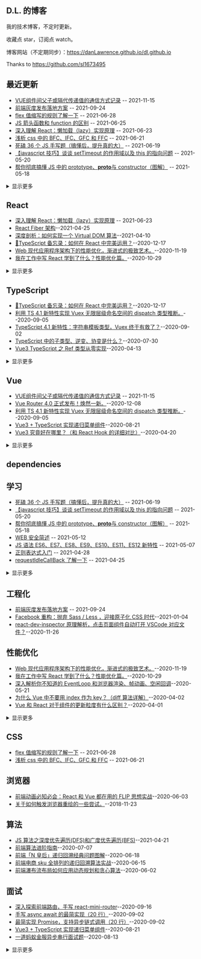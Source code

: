 ## D.L. 的博客

我的技术博客，不定时更新。

收藏点 star，订阅点 watch。

博客网站（不定期同步）：https://danLawrence.github.io/dl.github.io

Thanks to https://github.com/sl1673495

## 最近更新

- [VUE组件间父子或隔代传递值的通信方式记录](https://github.com/danLawrence/blog/issues/20) -- 2021-11-15
- [前端灰度发布落地方案](https://github.com/danLawrence/blog/issues/21) -- 2021-09-24
- [flex 值缩写的规则了解一下](https://github.com/danLawrence/blog/issues/19) -- 2021-06-28
- [JS 箭头函数和 function 的区别](https://github.com/danLawrence/blog/issues/18) -- 2021-06-25
- [深入理解 React：懒加载（lazy）实现原理](https://github.com/danLawrence/blog/issues/17) -- 2021-06-23
- [浅析 css 中的 BFC、IFC、GFC 和 FFC](https://github.com/danLawrence/blog/issues/16) -- 2021-06-21
- [死磕 36 个 JS 手写题（搞懂后，提升真的大）](https://juejin.cn/post/6946022649768181774#heading-42) -- 2021-06-19
- [【javascript 技巧】谈谈 setTimeout 的作用域以及 this 的指向问题](https://github.com/danLawrence/blog/issues/13) -- 2021-05-20
- [帮你彻底搞懂 JS 中的 prototype、**proto**与 constructor（图解）](https://github.com/danLawrence/blog/issues/12) -- 2021-05-18
<details><summary>显示更多</summary>

- [this 速记](https://github.com/danLawrence/blog/issues/10) -- 2021-05-13
- [WEB 安全简述](https://github.com/danLawrence/blog/issues/9) -- 2021-05-12
- [JS 语法 ES6、ES7、ES8、ES9、ES10、ES11、ES12 新特性](https://github.com/danLawrence/blog/issues/8) -- 2021-05-07
- [正则表达式入门](https://github.com/danLawrence/blog/issues/7) -- 2021-04-28
- [requestIdleCallBack 了解一下](https://github.com/danLawrence/blog/issues/6) -- 2021-04-25
- [React Fiber 架构](https://github.com/danLawrence/blog/issues/5) -- 2021-04-25
- [JS 算法之深度优先遍历(DFS)和广度优先遍历(BFS)](https://github.com/danLawrence/blog/issues/4) -- 2021-04-21
- [深度剖析：如何实现一个 Virtual DOM 算法](https://github.com/livoras/blog/issues/13) -- 2021-04-10
</details>

## React

- [深入理解 React：懒加载（lazy）实现原理](https://github.com/danLawrence/blog/issues/17) -- 2021-06-23
- [React Fiber 架构](https://github.com/danLawrence/blog/issues/5)--2021-04-25
- [深度剖析：如何实现一个 Virtual DOM 算法](https://github.com/livoras/blog/issues/13)--2021-04-10
- [🔖TypeScript 备忘录：如何在 React 中完美运用？](https://github.com/sl1673495/blogs/issues/68)--2020-12-17
- [Web 现代应用程序架构下的性能优化，渐进式的极致艺术。](https://github.com/sl1673495/blogs/issues/65)--2020-11-19
- [我在工作中写 React 学到了什么？性能优化篇。](https://github.com/sl1673495/blogs/issues/63)--2020-10-29
<details><summary>显示更多</summary>

- [我在工作中写 React 学到了什么？](https://github.com/sl1673495/blogs/issues/62)--2020-10-20
- [深入探索前端路由，手写 react-mini-router](https://github.com/sl1673495/blogs/issues/61)--2020-09-16
- [Vue3 究竟好在哪里？（和 React Hook 的详细对比）](https://github.com/sl1673495/blogs/issues/46)--2020-04-20
- [Vue 和 React 对于组件的更新粒度有什么区别？](https://github.com/sl1673495/blogs/issues/38)--2020-04-01
- [React Hook + TypeScript 深入浅出实现一个购物车（陷阱、性能优化、自定义 hook）](https://github.com/sl1673495/blogs/issues/36)--2020-03-19
- [在 React 中引入 Vue3 的 reactivity 分包来实现最强大的状态管理。](https://github.com/sl1673495/blogs/issues/33)--2020-01-30
- [React-Redux 100 行代码简易版探究原理](https://github.com/sl1673495/blogs/issues/29)--2020-01-14
- [Koa 的洋葱中间件，Redux 的中间件，Axios 的拦截器让你迷惑吗？实现一个精简版的就彻底搞懂了。](https://github.com/sl1673495/blogs/issues/27)--2020-01-07
- [React Hook + TypeScript 手把手带你打造 use-watch 自定义 Hook，实现 Vue 中的 watch 功能。](https://github.com/sl1673495/blogs/issues/22)--2019-12-12
- [React + TypeScript + Hook 带你手把手打造类型安全的应用。](https://github.com/sl1673495/blogs/issues/21)--2019-11-27
- [使用 React Hooks + 自定义 Hook 封装一步一步打造一个完善的小型应用。](https://github.com/sl1673495/blogs/issues/16)--2019-08-30
- [react-component 源码学习（2） rc-steps](https://github.com/sl1673495/blogs/issues/6)--2018-10-10
- [react-component 源码学习（1） rc-form](https://github.com/sl1673495/blogs/issues/5)--2018-10-05
</details>

## TypeScript

- [🔖TypeScript 备忘录：如何在 React 中完美运用？](https://github.com/sl1673495/blogs/issues/68)--2020-12-17
- [利用 TS 4.1 新特性实现 Vuex 无限层级命名空间的 dispatch 类型推断。](https://github.com/sl1673495/blogs/issues/60)--2020-09-05
- [TypeScript 4.1 新特性：字符串模板类型，Vuex 终于有救了？](https://github.com/sl1673495/blogs/issues/57)--2020-09-02
- [TypeScript 中的子类型、逆变、协变是什么？](https://github.com/sl1673495/blogs/issues/54)--2020-07-30
- [Vue3 TypeScript 之 Ref 类型从零实现](https://github.com/sl1673495/blogs/issues/45)--2020-04-13
<details><summary>显示更多</summary>

- [React Hook + TypeScript 深入浅出实现一个购物车（陷阱、性能优化、自定义 hook）](https://github.com/sl1673495/blogs/issues/36)--2020-03-19
- [TypeScript 参数简化实战（进阶知识点 conditional types）](https://github.com/sl1673495/blogs/issues/34)--2020-02-05
- [TypeScript 从零实现基于 Proxy 的响应式库 基于函数劫持实现 Map 和 Set 的响应式](https://github.com/sl1673495/blogs/issues/31)--2020-01-19
- [TypeScript 从零实现基于 Proxy 的响应式库 普通数据类型](https://github.com/sl1673495/blogs/issues/30)--2020-01-17
- [React-Redux 100 行代码简易版探究原理](https://github.com/sl1673495/blogs/issues/29)--2020-01-14
- [TypeScript 进阶实现智能类型推导的简化版 Vuex](https://github.com/sl1673495/blogs/issues/28)--2020-01-14
- [Vue3 + TypeScript + 新型状态管理模式，手把手带你实现小型应用。](https://github.com/sl1673495/blogs/issues/24)--2019-12-31
- [React Hook + TypeScript 手把手带你打造 use-watch 自定义 Hook，实现 Vue 中的 watch 功能。](https://github.com/sl1673495/blogs/issues/22)--2019-12-12
- [React + TypeScript + Hook 带你手把手打造类型安全的应用。](https://github.com/sl1673495/blogs/issues/21)--2019-11-27
</details>

## Vue
- [VUE组件间父子或隔代传递值的通信方式记录](https://github.com/danLawrence/blog/issues/20) -- 2021-11-15
- [Vue Router 4.0 正式发布！焕然一新。](https://github.com/sl1673495/blogs/issues/67)--2020-12-08
- [利用 TS 4.1 新特性实现 Vuex 无限层级命名空间的 dispatch 类型推断。](https://github.com/sl1673495/blogs/issues/60)--2020-09-05
- [Vue3 + TypeScript 实现递归菜单组件](https://github.com/sl1673495/blogs/issues/56)--2020-08-21
- [Vue3 究竟好在哪里？（和 React Hook 的详细对比）](https://github.com/sl1673495/blogs/issues/46)--2020-04-20
<details><summary>显示更多</summary>

- [Vue3 的响应式和以前有什么区别，Proxy 无敌？](https://github.com/sl1673495/blogs/issues/44)--2020-04-13
- [Vue 的计算属性真的会缓存吗？（原理揭秘）](https://github.com/sl1673495/blogs/issues/43)--2020-04-10
- [驳《前端常见的 Vue 面试题目汇总》](https://github.com/sl1673495/blogs/issues/42)--2020-04-09
- [Vue 进阶必学之高阶组件实战](https://github.com/sl1673495/blogs/issues/41)--2020-04-06
- [Vue 的生命周期之间到底做了什么事清？（源码详解）](https://github.com/sl1673495/blogs/issues/40)--2020-04-04
- [为什么 Vue 中不要用 index 作为 key？（diff 算法详解）](https://github.com/sl1673495/blogs/issues/39)--2020-04-02
- [Vue 和 React 对于组件的更新粒度有什么区别？](https://github.com/sl1673495/blogs/issues/38)--2020-04-01
- [在 React 中引入 Vue3 的 reactivity 分包来实现最强大的状态管理。](https://github.com/sl1673495/blogs/issues/33)--2020-01-30
- [深度解析：Vue3 如何巧妙的实现强大的 computed](https://github.com/sl1673495/blogs/issues/32)--2020-01-28
- [TypeScript 从零实现基于 Proxy 的响应式库 基于函数劫持实现 Map 和 Set 的响应式](https://github.com/sl1673495/blogs/issues/31)--2020-01-19
- [TypeScript 从零实现基于 Proxy 的响应式库 普通数据类型](https://github.com/sl1673495/blogs/issues/30)--2020-01-17
- [TypeScript 进阶实现智能类型推导的简化版 Vuex](https://github.com/sl1673495/blogs/issues/28)--2020-01-14
- [Koa 的洋葱中间件，Redux 的中间件，Axios 的拦截器让你迷惑吗？实现一个精简版的就彻底搞懂了。](https://github.com/sl1673495/blogs/issues/27)--2020-01-07
- [Vue3 中不止 composition-api，其他的提案(RFC)也很精彩。](https://github.com/sl1673495/blogs/issues/26)--2020-01-06
- [Vue 中的组件从初始化到挂载经历了什么](https://github.com/sl1673495/blogs/issues/25)--2020-01-04
- [Vue3 + TypeScript + 新型状态管理模式，手把手带你实现小型应用。](https://github.com/sl1673495/blogs/issues/24)--2019-12-31
- [通过实现一个最精简的响应式系统来学习 Vue 的 data、computed、watch。](https://github.com/sl1673495/blogs/issues/20)--2019-11-04
- [Vue 项目的热更新怎么辣么好用啊？原来 200 行代码就搞定（深度解析）](https://github.com/sl1673495/blogs/issues/19)--2019-10-24
- [用 jsx 封装 Vue 中的复杂组件（网易云音乐实战项目需求）](https://github.com/sl1673495/blogs/issues/14)--2019-07-31
- [Vue 源码学习 nextTick](https://github.com/sl1673495/blogs/issues/11)--2018-11-23
- [cube-ui 源码学习 swipe 组件](https://github.com/sl1673495/blogs/issues/10)--2018-11-16
- [Vue 源码学习 观察属性 watch](https://github.com/sl1673495/blogs/issues/9)--2018-11-09
- [Vue 源码学习 计算属性 computed](https://github.com/sl1673495/blogs/issues/8)--2018-10-17
- [Vue 源码学习 响应式数据](https://github.com/sl1673495/blogs/issues/7)--2018-10-16
</details>

## dependencies

## 学习

- [死磕 36 个 JS 手写题（搞懂后，提升真的大）](https://juejin.cn/post/6946022649768181774#heading-42) -- 2021-06-19
- [【javascript 技巧】谈谈 setTimeout 的作用域以及 this 的指向问题](https://github.com/danLawrence/blog/issues/13) -- 2021-05-20
- [帮你彻底搞懂 JS 中的 prototype、**proto**与 constructor（图解）](https://github.com/danLawrence/blog/issues/12) -- 2021-05-18
- [WEB 安全简述](https://github.com/danLawrence/blog/issues/9) -- 2021-05-12
- [JS 语法 ES6、ES7、ES8、ES9、ES10、ES11、ES12 新特性](https://github.com/danLawrence/blog/issues/8) -- 2021-05-07
- [正则表达式入门](https://github.com/danLawrence/blog/issues/7) -- 2021-04-28
- [requestIdleCallBack 了解一下](https://github.com/danLawrence/blog/issues/6) -- 2021-04-25
<details><summary>显示更多</summary>

- [IIFE 立即执行函数了解一下](https://github.com/danLawrence/blog/issues/3)--2021-03-30
- [前端必学设计模式总结](https://github.com/danLawrence/blog/issues/1)--2021-03-19
- [http 状态码](https://github.com/danLawrence/blog/issues/2) -- 2021-03-26
- [中级前端面试指南](https://github.com/sl1673495/blogs/issues/52)--2020-06-27
- [前端动画必知必会：React 和 Vue 都在用的 FLIP 思想实战](https://github.com/sl1673495/blogs/issues/49)--2020-06-03
- [前端瀑布流布局如何应用动态规划和贪心算法](https://github.com/sl1673495/blogs/issues/48)--2020-06-02
- [深入解析你不知道的 EventLoop 和浏览器渲染、帧动画、空闲回调](https://github.com/sl1673495/blogs/issues/47)--2020-05-21
- [Vue3 究竟好在哪里？（和 React Hook 的详细对比）](https://github.com/sl1673495/blogs/issues/46)--2020-04-20
- [Vue3 TypeScript 之 Ref 类型从零实现](https://github.com/sl1673495/blogs/issues/45)--2020-04-13
- [Vue3 的响应式和以前有什么区别，Proxy 无敌？](https://github.com/sl1673495/blogs/issues/44)--2020-04-13
- [Vue 进阶必学之高阶组件实战](https://github.com/sl1673495/blogs/issues/41)--2020-04-06
- [Vue 的生命周期之间到底做了什么事清？（源码详解）](https://github.com/sl1673495/blogs/issues/40)--2020-04-04
- [为什么 Vue 中不要用 index 作为 key？（diff 算法详解）](https://github.com/sl1673495/blogs/issues/39)--2020-04-02
- [Vue 和 React 对于组件的更新粒度有什么区别？](https://github.com/sl1673495/blogs/issues/38)--2020-04-01
- [前端高级进阶指南](https://github.com/sl1673495/blogs/issues/37)--2020-03-26
- [记录一些以后可能会用到的开源库](https://github.com/sl1673495/blogs/issues/23)--2019-12-25
- [中文技术文章阅读](https://github.com/sl1673495/blogs/issues/18)--2019-10-11
- [英文技术文章阅读。](https://github.com/sl1673495/blogs/issues/15)--2019-08-12
</details>

## 工程化

- [前端灰度发布落地方案](https://github.com/danLawrence/blog/issues/21) -- 2021-09-24
- [Facebook 重构：抛弃 Sass / Less ，迎接原子化 CSS 时代](https://github.com/sl1673495/blogs/issues/69)--2021-01-04
- [react-dev-inspector 原理解析，点击页面组件自动打开 VSCode 对应文件？](https://github.com/sl1673495/blogs/issues/66)--2020-11-26

## 性能优化

- [Web 现代应用程序架构下的性能优化，渐进式的极致艺术。](https://github.com/sl1673495/blogs/issues/65)--2020-11-19
- [我在工作中写 React 学到了什么？性能优化篇。](https://github.com/sl1673495/blogs/issues/63)--2020-10-29
- [深入解析你不知道的 EventLoop 和浏览器渲染、帧动画、空闲回调](https://github.com/sl1673495/blogs/issues/47)--2020-05-21
- [为什么 Vue 中不要用 index 作为 key？（diff 算法详解）](https://github.com/sl1673495/blogs/issues/39)--2020-04-02
- [Vue 和 React 对于组件的更新粒度有什么区别？](https://github.com/sl1673495/blogs/issues/38)--2020-04-01
<details><summary>显示更多</summary>

- [React Hook + TypeScript 深入浅出实现一个购物车（陷阱、性能优化、自定义 hook）](https://github.com/sl1673495/blogs/issues/36)--2020-03-19
- [babel7 的配置与优化。](https://github.com/sl1673495/blogs/issues/13)--2019-03-15
- [关于如何触发浏览器重绘的一些尝试。](https://github.com/sl1673495/blogs/issues/12)--2018-11-23
</details>

## CSS

- [flex 值缩写的规则了解一下](https://github.com/danLawrence/blog/issues/19) -- 2021-06-28
- [浅析 css 中的 BFC、IFC、GFC 和 FFC](https://github.com/danLawrence/blog/issues/16) -- 2021-06-21

## 浏览器

- [前端动画必知必会：React 和 Vue 都在用的 FLIP 思想实战](https://github.com/sl1673495/blogs/issues/49)--2020-06-03
- [关于如何触发浏览器重绘的一些尝试。](https://github.com/sl1673495/blogs/issues/12)--2018-11-23

## 算法

- [JS 算法之深度优先遍历(DFS)和广度优先遍历(BFS)](https://github.com/danLawrence/blog/issues/4)--2021-04-21
- [前端算法进阶指南](https://github.com/sl1673495/blogs/issues/53)--2020-07-07
- [前端「N 皇后」递归回溯经典问题图解](https://github.com/sl1673495/blogs/issues/51)--2020-06-18
- [前端电商 sku 全排列的递归回溯算法实战](https://github.com/sl1673495/blogs/issues/50)--2020-06-15
- [前端瀑布流布局如何应用动态规划和贪心算法](https://github.com/sl1673495/blogs/issues/48)--2020-06-02

## 面试

- [深入探索前端路由，手写 react-mini-router](https://github.com/sl1673495/blogs/issues/61)--2020-09-16
- [手写 async await 的最简实现（20 行）](https://github.com/sl1673495/blogs/issues/59)--2020-09-02
- [最简实现 Promise，支持异步链式调用（20 行）](https://github.com/sl1673495/blogs/issues/58)--2020-09-02
- [Vue3 + TypeScript 实现递归菜单组件](https://github.com/sl1673495/blogs/issues/56)--2020-08-21
- [一道蚂蚁金服异步串行面试题](https://github.com/sl1673495/blogs/issues/55)--2020-08-13
<details><summary>显示更多</summary>

- [Vue3 的响应式和以前有什么区别，Proxy 无敌？](https://github.com/sl1673495/blogs/issues/44)--2020-04-13
- [Vue 的生命周期之间到底做了什么事清？（源码详解）](https://github.com/sl1673495/blogs/issues/40)--2020-04-04
- [Vue 和 React 对于组件的更新粒度有什么区别？](https://github.com/sl1673495/blogs/issues/38)--2020-04-01
- [React-Redux 100 行代码简易版探究原理](https://github.com/sl1673495/blogs/issues/29)--2020-01-14
- [Koa 的洋葱中间件，Redux 的中间件，Axios 的拦截器让你迷惑吗？实现一个精简版的就彻底搞懂了。](https://github.com/sl1673495/blogs/issues/27)--2020-01-07
- [通过实现一个最精简的响应式系统来学习 Vue 的 data、computed、watch。](https://github.com/sl1673495/blogs/issues/20)--2019-11-04
</details>
